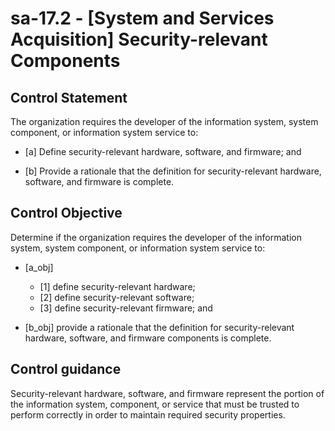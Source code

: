 # sa-17.2 - \[System and Services Acquisition\] Security-relevant Components

## Control Statement

The organization requires the developer of the information system, system component, or information system service to:

- \[a\] Define security-relevant hardware, software, and firmware; and

- \[b\] Provide a rationale that the definition for security-relevant hardware, software, and firmware is complete.

## Control Objective

Determine if the organization requires the developer of the information system, system component, or information system service to:

- \[a_obj\]

  - \[1\] define security-relevant hardware;
  - \[2\] define security-relevant software;
  - \[3\] define security-relevant firmware; and

- \[b_obj\] provide a rationale that the definition for security-relevant hardware, software, and firmware components is complete.

## Control guidance

Security-relevant hardware, software, and firmware represent the portion of the information system, component, or service that must be trusted to perform correctly in order to maintain required security properties.
